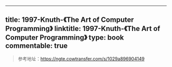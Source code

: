 
---
title: 1997-Knuth-《The Art of Computer Programming》
linktitle: 1997-Knuth-《The Art of Computer Programming》
type: book
commentable: true
---

> 参考地址：https://ngte.cowtransfer.com/s/1029a896904149

    